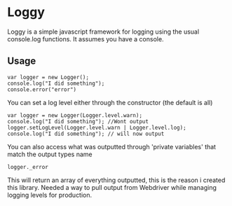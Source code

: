 # Loggy

Loggy is a simple javascript framework for logging using the usual console.log functions. It assumes you have a console.

## Usage
	var logger = new Logger();
	console.log("I did something");
	console.error("error")

You can set a log level either through the constructor (the default is all)

	var logger = new Logger(Logger.level.warn);
	console.log("I did something"); //Wont output
	logger.setLogLevel(Logger.level.warn | Logger.level.log);
	console.log("I did something"); // will now output

You can also access what was outputted through 'private variables' that match the output types name

	logger._error 

This will return an array of everything outputted, this is the reason i created this library. Needed a way to pull output from Webdriver while managing logging levels for production.
